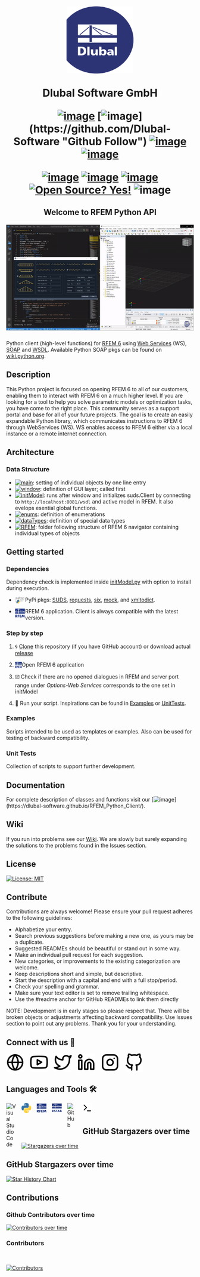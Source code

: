 <h1 align="center">
<a href="https://www.dlubal.com/en" title="Tutorial 1"><img src="./img/logo.png" width="180" height="180" alt="Dlubal Software" /></a>

Dlubal Software GmbH

[![image](https://img.shields.io/twitter/follow/dlubal_en?style=social)](https://twitter.com/dlubal_en "Twitter Follow")
[![image](https://img.shields.io/badge/GitHub-Dlubal_Software-darkblue?logo=github&amp;)](https://github.com/Dlubal-Software "Github Follow")
[![image](https://img.shields.io/badge/http://-dlubal.com-darkblue)](https://www.dlubal.com/en-US "RFEM Latest")
[![image](https://img.shields.io/badge/docs-API-darkblue?logo=read-the-docs&amp;logoColor=white)](https://dlubal-software.github.io/RFEM_Python_Client/ "RFEM Latest")

[![image](https://img.shields.io/badge/RFEM-v6.0-blue)](https://www.dlubal.com/en/products/rfem-fea-software/what-is-rfem "RFEM")
[![image](https://img.shields.io/badge/RSTAB-v9.0-blue)](https://www.dlubal.com/en/products/rstab-beam-structures/what-is-rstab "RFEM")
[![image](https://img.shields.io/badge/Python-3-blue?logo=python&amp;logoColor=yellow)](https://www.python.org/)
[![Open Source? Yes!](https://badgen.net/badge/Open%20Source%20%3F/Yes%21/blue?icon=github)](https://github.com/Dlubal-Software/RFEM_Python_Client)
![image](https://img.shields.io/badge/coverage-87%25-green)

</h1>


<h2 align="center">

Welcome to RFEM Python API

<a href="https://www.dlubal.com/en/products/rfem-fea-software/what-is-rfem" title="Tutorial 1"><img src="./img/2Dtruss.gif" width=550 alt="Tutorial" /></a>
</h2>

Python client (high-level functions) for [RFEM 6](https://www.dlubal.com/en/products/rfem-fea-software/what-is-rfem) using [Web Services](https://en.wikipedia.org/wiki/Web_service) (WS), [SOAP](https://cs.wikipedia.org/wiki/SOAP) and [WSDL](https://en.wikipedia.org/wiki/Web_Services_Description_Language). Available Python SOAP pkgs can be found on [wiki.python.org](https://wiki.python.org/moin/WebServices#SOAP).


## Description
This Python project is focused on opening RFEM 6 to all of our customers, enabling them to interact with RFEM 6 on a much higher level. If you are looking for a tool to help you solve parametric models or optimization tasks, you have come to the right place. This community serves as a support portal and base for all of your future projects. The goal is to create an easily expandable Python library, which communicates instructions to RFEM 6 through WebServices (WS). WS enables access to RFEM 6 either via a local instance or a remote internet connection.

## Architecture
<a align="center">

</a>

### Data Structure
* [![main](https://img.shields.io/badge/main.py-blue)](main.py): setting of individual objects by one line entry
* [![window](https://img.shields.io/badge/window.py-blue)](/RFEM/window.py): definition of GUI layer; called first
* [![initModel](https://img.shields.io/badge/initModel.py-blue)](/RFEM/initModel.py): runs after window and initializes suds.Client by connecting to `http://localhost:8081/wsdl` and active model in RFEM. It also evelops esential global functions.
* [![enums](https://img.shields.io/badge/enums.py-blue)](/RFEM/enums.py): definition of enumerations
* [![dataTypes](https://img.shields.io/badge/dataTypes.py-blue)](/RFEM/dataTypes.py): definition of special data types
* [![RFEM](https://img.shields.io/badge/RFEM-blue)](/RFEM): folder following structure of RFEM 6 navigator containing individual types of objects


## Getting started

### Dependencies
Dependency check is implemented inside [initModel.py](/RFEM/initModel.py) with option to install during execution.
* <img align="left" alt="Visual Studio Code" width="26px" src="./img/PyPI.png" style="padding-right:1px;">PyPi pkgs: [SUDS](https://github.com/cackharot/suds-py3), [requests](https://docs.python-requests.org/en/master/), [six](https://pypi.org/project/six/), [mock](https://pypi.org/project/mock/), and [xmltodict](https://pypi.org/project/xmltodict/).

* <img align="left" alt="Visual Studio Code" width="26px" src="./img/RFEM.png" style="padding-right:1px;">RFEM 6 application. Client is always compatible with the latest version.

### Step by step
1) 🌀 [Clone](https://git-scm.com/book/en/v2/Git-Basics-Getting-a-Git-Repository#:~:text=Cloning%20an%20Existing%20Repository) this repository (if you have GitHub account) or download actual [release](https://github.com/Dlubal-Software/RFEM_Python_Client/releases)
2) <img align="left" alt="Visual Studio Code" width="18px" src="./img/RFEM.png"> Open RFEM 6 application

3) ☑️ Check if there are no opened dialogues in RFEM and server port range under *Options-Web Services* corresponds to the one set in initModel
4) 🏃 Run your script. Inspirations can be found in [Examples](/Examples/) or [UnitTests](/UnitTests/).

### Examples
Scripts intended to be used as templates or examples. Also can be used for testing of backward compatibility.

### Unit Tests
Collection of scripts to support further development.

## Documentation
For complete description of classes and functions visit our [![image](https://img.shields.io/badge/GitHub-page-darkblue?logo=github&amp;)](https://dlubal-software.github.io/RFEM_Python_Client/).

## Wiki
If you run into problems see our [Wiki](https://github.com/Dlubal-Software/RFEM_Python_Client/wiki). We are slowly but surely expanding the solutions to the problems found in the Issues section.

## License
[![License: MIT](https://img.shields.io/badge/License-MIT-yellow.svg)](https://opensource.org/licenses/MIT)

## Contribute
Contributions are always welcome! Please ensure your pull request adheres to the following guidelines:

* Alphabetize your entry.
* Search previous suggestions before making a new one, as yours may be a duplicate.
* Suggested READMEs should be beautiful or stand out in some way.
* Make an individual pull request for each suggestion.
* New categories, or improvements to the existing categorization are welcome.
* Keep descriptions short and simple, but descriptive.
* Start the description with a capital and end with a full stop/period.
* Check your spelling and grammar.
* Make sure your text editor is set to remove trailing whitespace.
* Use the #readme anchor for GitHub READMEs to link them directly

NOTE: Development is in early stages so please respect that. There will be broken objects or adjustments affecting backward compatibility. Use Issues section to point out any problems. Thank you for your understanding.


## Connect with us 🤝

[![website](./img/globe-light.svg)](https://www.dlubal.com/en)
&nbsp;&nbsp;
[![website](./img/youtube-light.svg)](https://www.youtube.com/c/DlubalEN)
&nbsp;&nbsp;
[![website](./img/twitter-light.svg)](https://twitter.com/dlubal_en)
&nbsp;&nbsp;
[![website](./img/linkedin-light.svg)](https://de.linkedin.com/company/dlubal-software)
&nbsp;&nbsp;
[![website](./img/instagram-light.svg)](https://www.instagram.com/dlubal_software/)
&nbsp;&nbsp;
[![website](./img/github-light.svg)](https://github.com/Dlubal-Software)

## Languages and Tools 🛠️

[<img align="left" alt="Visual Studio Code" width="26px" src="https://cdn.jsdelivr.net/gh/devicons/devicon/icons/vscode/vscode-original.svg" style="padding-right:15px;" />](https://code.visualstudio.com/)
[<img align="left" alt="Visual Studio Code" width="26px" src="./img/Python.png" style="padding-right:15px;" />](https://www.python.org/)
[<img align="left" alt="Visual Studio Code" width="26px" src="./img/RFEM.png" style="padding-right:15px;" />](https://www.dlubal.com/en/products/rfem-fea-software/what-is-rfem)
[<img align="left" alt="Visual Studio Code" width="26px" src="./img/RSTAB.png" style="padding-right:15px;" />](https://www.dlubal.com/en/products/rstab-beam-structures/what-is-rstab)
[<img align="left" alt="GitHub" width="26px" src="https://user-images.githubusercontent.com/3369400/139448065-39a229ba-4b06-434b-bc67-616e2ed80c8f.png" style="padding-right:15px;" />](https://github.com/Dlubal-Software)
<img align="left" alt="Terminal" width="26px" src="./img/terminal-light.svg" style="padding-right:15px;" />
</br>
</br>

## GitHub Stargazers over time

[![Stargazers over time](https://starchart.cc/Dlubal-Software/RFEM_Python_Client.svg)](https://starchart.cc/Dlubal-Software/RFEM_Python_Client)

## GitHub Stargazers over time

[![Star History Chart](https://api.star-history.com/svg?repos=Dlubal-Software/RFEM_Python_Client&type=Date)](https://star-history.com/#Dlubal-Software/RFEM_Python_Client&Date)

## Contributions

### Github Contributors over time

[![Contributors over time](https://contributor-graph-api.apiseven.com/contributors-svg?chart=contributorOverTime&repo=Dlubal-Software/RFEM_Python_Client)](https://www.apiseven.com/en/contributor-graph?chart=contributorOverTime&repo=Dlubal-Software/RFEM_Python_Client)

### Contributors

</br>

[![Contributors](https://contrib.rocks/image?repo=Dlubal-Software/RFEM_Python_Client)](https://github.com/Dlubal-Software/RFEM_Python_Client/graphs/contributors)

